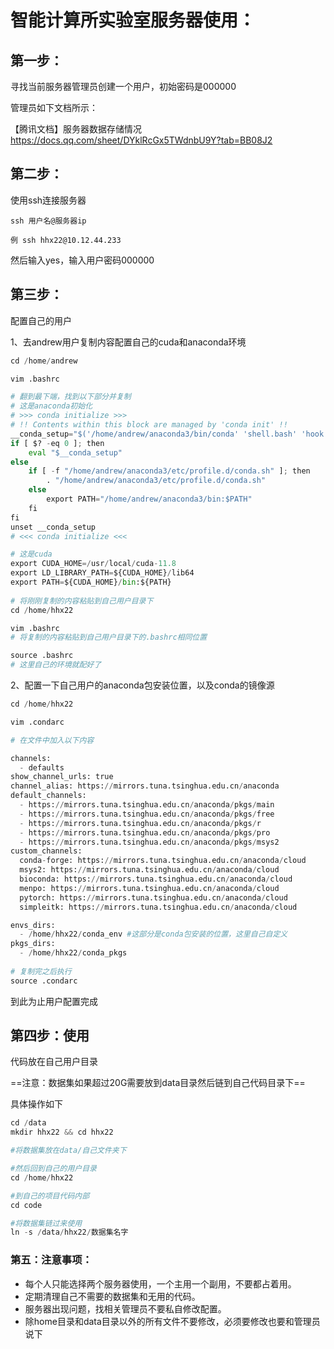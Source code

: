 # 智能计算所实验室服务器使用：

## 第一步：

寻找当前服务器管理员创建一个用户，初始密码是000000

管理员如下文档所示：

【腾讯文档】服务器数据存储情况
https://docs.qq.com/sheet/DYklRcGx5TWdnbU9Y?tab=BB08J2

## 第二步：

使用ssh连接服务器

`ssh 用户名@服务器ip`

`例 ssh hhx22@10.12.44.233`

然后输入yes，输入用户密码000000

## 第三步：

配置自己的用户

1、去andrew用户复制内容配置自己的cuda和anaconda环境

```python
cd /home/andrew

vim .bashrc

# 翻到最下端，找到以下部分并复制
# 这是anaconda初始化
# >>> conda initialize >>>
# !! Contents within this block are managed by 'conda init' !!
__conda_setup="$('/home/andrew/anaconda3/bin/conda' 'shell.bash' 'hook' 2> /dev/null)"
if [ $? -eq 0 ]; then
    eval "$__conda_setup"
else
    if [ -f "/home/andrew/anaconda3/etc/profile.d/conda.sh" ]; then
        . "/home/andrew/anaconda3/etc/profile.d/conda.sh"
    else
        export PATH="/home/andrew/anaconda3/bin:$PATH"
    fi
fi
unset __conda_setup
# <<< conda initialize <<<

# 这是cuda
export CUDA_HOME=/usr/local/cuda-11.8
export LD_LIBRARY_PATH=${CUDA_HOME}/lib64
export PATH=${CUDA_HOME}/bin:${PATH}
  
# 将刚刚复制的内容粘贴到自己用户目录下
cd /home/hhx22

vim .bashrc
# 将复制的内容粘贴到自己用户目录下的.bashrc相同位置

source .bashrc
# 这里自己的环境就配好了
```

2、配置一下自己用户的anaconda包安装位置，以及conda的镜像源

```python
cd /home/hhx22

vim .condarc

# 在文件中加入以下内容

channels:
  - defaults
show_channel_urls: true
channel_alias: https://mirrors.tuna.tsinghua.edu.cn/anaconda
default_channels:
  - https://mirrors.tuna.tsinghua.edu.cn/anaconda/pkgs/main
  - https://mirrors.tuna.tsinghua.edu.cn/anaconda/pkgs/free
  - https://mirrors.tuna.tsinghua.edu.cn/anaconda/pkgs/r
  - https://mirrors.tuna.tsinghua.edu.cn/anaconda/pkgs/pro
  - https://mirrors.tuna.tsinghua.edu.cn/anaconda/pkgs/msys2
custom_channels:
  conda-forge: https://mirrors.tuna.tsinghua.edu.cn/anaconda/cloud
  msys2: https://mirrors.tuna.tsinghua.edu.cn/anaconda/cloud
  bioconda: https://mirrors.tuna.tsinghua.edu.cn/anaconda/cloud
  menpo: https://mirrors.tuna.tsinghua.edu.cn/anaconda/cloud
  pytorch: https://mirrors.tuna.tsinghua.edu.cn/anaconda/cloud
  simpleitk: https://mirrors.tuna.tsinghua.edu.cn/anaconda/cloud

envs_dirs:
  - /home/hhx22/conda_env #这部分是conda包安装的位置，这里自己自定义
pkgs_dirs:
  - /home/hhx22/conda_pkgs
  
# 复制完之后执行
source .condarc
```

到此为止用户配置完成

## 第四步：使用

代码放在自己用户目录

==注意：数据集如果超过20G需要放到data目录然后链到自己代码目录下==

具体操作如下

```python
cd /data
mkdir hhx22 && cd hhx22

#将数据集放在data/自己文件夹下

#然后回到自己的用户目录
cd /home/hhx22

#到自己的项目代码内部
cd code

#将数据集链过来使用
ln -s /data/hhx22/数据集名字
```

### **第五：注意事项：**

- 每个人只能选择两个服务器使用，一个主用一个副用，不要都占着用。
- 定期清理自己不需要的数据集和无用的代码。
- 服务器出现问题，找相关管理员不要私自修改配置。
- 除home目录和data目录以外的所有文件不要修改，必须要修改也要和管理员说下